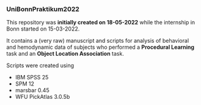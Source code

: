 ### UniBonnPraktikum2022

This repository was **initially created on 18-05-2022** while the internship in Bonn started on 15-03-2022.

It contains a (very raw) manuscript and scripts for analysis of behavioral and hemodynamic data of subjects who performed a **Procedural Learning** task 
and an **Object Location Association** task.

Scripts were created using
- IBM SPSS 25
- SPM 12
- marsbar 0.45
- WFU PickAtlas 3.0.5b